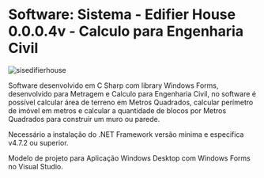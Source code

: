 # Software: Sistema - Edifier House 0.0.0.4v - Calculo para Engenharia Civil

![sisedifierhouse](https://repository-images.githubusercontent.com/871152858/083ae94d-2cbb-4e30-80da-34e9c6d26169)

Software desenvolvido em C Sharp com library Windows Forms, desenvolvido para Metragem e Calculo para Engenharia Civil, no software é possível calcular área de terreno em Metros Quadrados, calcular perímetro de imóvel em metros e calcular a quantidade de blocos por Metros Quadrados para construir um muro ou parede.

Necessário a instalação do .NET Framework versão minima e especifica v4.7.2 ou superior.

Modelo de projeto para Aplicação Windows Desktop com Windows Forms no Visual Studio.
